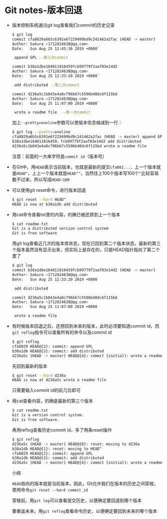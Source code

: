 # Git notes-版本回退

* 版本控制系统通过git log查看我们commit的历史记录

  ~~~bash
  $ git log
  commit cfa8029a6b5c6391e6f229499bd9c241462a2fac (HEAD -> master)
  Author: Sakura <1712824638@qq.com>
  Date:   Sun Aug 25 12:45:36 2019 +0800`
  
  ​	append GPL --第三次commit
  
  commit b38a1dbe164811816459fcb99779f2aaf83e14d2
  Author: Sakura <1712824638@qq.com>
  Date:   Sun Aug 25 12:33:20 2019 +0800`
  
  ​	add distributed --第二次commit
  
  commit d236a5c1b043e4a8c796b67c5596b40dc6f115bd
  Author: Sakura <1712824638@qq.com>
  Date:   Sun Aug 25 11:07:00 2019 +0800`
  
  ​	wrote a readme file  --第一次commit
  ~~~

  加上`--pretty=oneline`参数可以使版本信息缩减到一行：

  ~~~bash
  $ git log --pretty=oneline
  cfa8029a6b5c6391e6f229499bd9c241462a2fac (HEAD -> master) append GPL
  b38a1dbe164811816459，fcb99779f2aaf83e14d2 add distributed
  d236a5c1b043e4a8c796b67c5596b40dc6f115bd wrote a readme file
  ~~~

  注意：前面的一大串字符是`commit id`（版本号）

* 在Git中，用`HEAD`表示当前版本，也就是最新的提交`cfa802...`，上一个版本就是`HEAD^`，上上一个版本就是`HEAD^^`，当然往上100个版本写100个`^`比较容易数不过来，所以写成`HEAD~100`

* 可以使用git reset命令，进行版本回退

  ~~~bash
  $ git reset --hard HEAD^
  HEAD is now at b38a1db add distributed
  ~~~

* 用cat命令查看txt里的内容，的确已被还原到上一个版本

  ~~~bash
  $ cat readme.txt
  Git is a distributed version control system
  Git is free software
  ~~~

  用git log查看近几次的版本库状态，现在已回到第二个版本状态，最新的第三个版本虽然没有显示出来，但实际上是存在的，只是HEAD指针指向了第二个罢了

  ~~~bash
  $ git log
  commit b38a1dbe164811816459fcb99779f2aaf83e14d2 (HEAD -> master)
  Author: Sakura <1712824638@qq.com>
  Date:   Sun Aug 25 12:33:20 2019 +0800
  
  ​	add distributed
  
  commit d236a5c1b043e4a8c796b67c5596b40dc6f115bd
  Author: Sakura <1712824638@qq.com>
  Date:   Sun Aug 25 11:07:00 2019 +0800
  
  ​	wrote a readme file
  ~~~

  

* 有时候版本回退之后，还想回到未来的版本，此时必须要知道commit id，而`git reflog`指令可以查看所有的命令以及commit id

  ~~~bash
  $ git reflog
  cfa8029 HEAD@{2}: commit: append GPL
  b38a1db HEAD@{3}: commit: add distributed
  d236a5c (HEAD -> master) HEAD@{4}: commit (initial): wrote a readme file
  ~~~

  先回到最新的版本

  ~~~bash
  $ git reset --hard d236a
  HEAD is now at d236a5c wrote a readme file
  ~~~

  只需要输入commit id的前几位即可

* 用cat查看内容，的确是最新的第三个版本

  ~~~bash
  $ cat readme.txt
  Git is a version control system.
  Git is free software.
  ~~~

  再用reflog查看历史commit id，多了两条reset操作

  ~~~bash
  $ git reflog
  d236a5c (HEAD -> master) HEAD@{0}: reset: moving to d236a
  b38a1db HEAD@{1}: reset: moving to HEAD^
  cfa8029 HEAD@{2}: commit: append GPL
  b38a1db HEAD@{3}: commit: add distributed
  d236a5c (HEAD -> master) HEAD@{4}: commit (initial): wrote a readme file
  ~~~

  小结

  `HEAD`指向的版本就是当前版本，因此，Git允许我们在版本的历史之间穿梭，使用命令`git reset --hard commit_id`

  穿梭前，用`git log`可以查看提交历史，以便确定要回退到哪个版本

  要重返未来，用`git reflog`查看命令历史，以便确定要回到未来的哪个版本